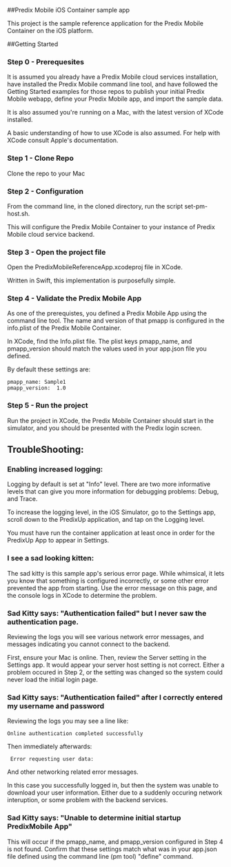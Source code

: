 ##Predix Mobile iOS Container sample app

This project is the sample reference application for the Predix Mobile Container on the iOS platform.

##Getting Started
### Step 0 - Prerequesites
It is assumed you already have a Predix Mobile cloud services installation, have installed the Predix Mobile command line tool, and have followed the Getting Started examples for those repos to publish your initial Predix Mobile webapp, define your Predix Mobile app, and import the sample data. 

It is also assumed you're running on a Mac, with the latest version of XCode installed.

A basic understanding of how to use XCode is also assumed. For help with XCode consult Apple's documentation.

### Step 1 - Clone Repo

Clone the repo to your Mac

### Step 2 - Configuration

From the command line, in the cloned directory, run the script set-pm-host.sh.

This will configure the Predix Mobile Container to your instance of Predix Mobile cloud service backend.

### Step 3 - Open the project file

Open the PredixMobileReferenceApp.xcodeproj file in XCode.

Written in Swift, this implementation is purposefully simple. 

### Step 4 - Validate the Predix Mobile App

As one of the prerequistes, you defined a Predix Mobile App using the command line tool. The name and version of that pmapp is configured in the info.plist of the Predix Mobile Container.

In XCode, find the Info.plist file. The plist keys pmapp_name, and pmapp_version should match the values used in your app.json file you defined.

By default these settings are:

    pmapp_name: Sample1
    pmapp_version:  1.0

### Step 5 - Run the project

Run the project in XCode, the Predix Mobile Container should start in the simulator, and you should be presented with the Predix login screen.


## TroubleShooting:

### Enabling increased logging:

Logging by default is set at "Info" level. There are two more informative levels that can give you more information for debugging problems: Debug, and Trace.

To increase the logging level, in the iOS Simulator, go to the Settings app, scroll down to the PredixUp application, and tap on the Logging level.

You must have run the container application at least once in order for the PredixUp App to appear in Settings.

### I see a sad looking kitten:

The sad kitty is this sample app's serious error page. While whimsical, it lets you know that something is configured incorrectly, or some other error prevented the app from starting. Use the error message on this page, and the console logs in XCode to determine the problem.

### Sad Kitty says: "Authentication failed" but I never saw the authentication page.

Reviewing the logs you will see various network error messages, and messages indicating you cannot connect to the backend.

First, ensure your Mac is online. Then, review the Server setting in the Settings app. It would appear your server host setting is not correct. Either a problem occured in Step 2, or the setting was changed so the system could never load the initial login page.

### Sad Kitty says: "Authentication failed" after I correctly entered my username and password

Reviewing the logs you may see a line like:

    Online authentication completed successfully

Then immediately afterwards:

     Error requesting user data:

And other networking related error messages.

In this case you successfully logged in, but then the system was unable to download your user information. Either due to a suddenly occuring network interuption, or some problem with the backend services.

### Sad Kitty says: "Unable to determine initial startup PredixMobile App"

This will occur if the pmapp_name, and pmapp_version configured in Step 4 is not found. Confirm that these settings match what was in your app.json file defined using the command line (pm tool) "define" command.




